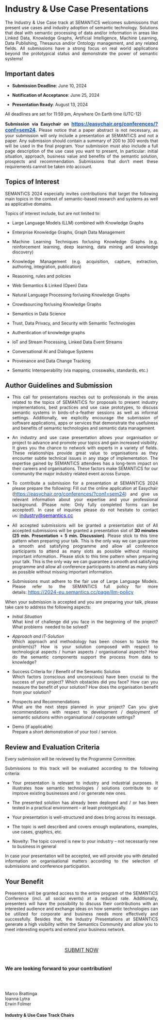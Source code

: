 <h1>Industry &amp; Use Case Presentations</h1>
<p style="text-align: justify !important;">The Industry &amp; Use Case track at SEMANTiCS welcomes submissions that present use cases and industry adoption of semantic technology. Solutions that deal with semantic processing of data and/or information in areas like Linked Data, Knowledge Graphs, Artificial Intelligence, Machine Learning, Data Publishing, Thesaurus and/or Ontology management, and any related fields. All submissions have a strong focus on real world applications beyond the prototypical status and demonstrate the power of semantic systems!</p>
<h2>Important dates</h2>
<ul>
    <li>
        <p style="text-align: justify !important;"><strong>Submission Deadline</strong>: June 10, 2024</p>
    </li>
    <li>
        <p style="text-align: justify !important;"><strong>Notification of Acceptance</strong>: June 25, 2024</p>
    </li>
    <li>
        <p style="text-align: justify !important;"><strong>Presentation Ready</strong>: August 13, 2024</p>
    </li>
</ul>
<p style="text-align: justify !important;">All deadlines are set for 11:59 pm, Anywhere On Earth time (UTC-12)</p>
<p style="text-align: justify !important;"><strong>Submission via Easychair on&nbsp;</strong><a href="https://easychair.org/conferences/?conf=sem24"><strong><u><span style="color:#1155cc;font-size:12pt;">https://easychair.org/conferences/?conf=sem24</u></strong></a><strong>.&nbsp;</strong>Please notice that a paper abstract is not necessary, as your submission will only include a presentation at SEMANTiCS and not a paper. Any submission should contain a summary of 200 to 300 words that will be used in the final program. Your submission must also include a full page description of the use case you want to present, In particular: initial situation, approach, business value and benefits of the semantic solution, prospects and recommendation. Submissions that don&rsquo;t meet these requirements cannot be taken into account.</p>
<h2>Topics of Interest</h2>
<p style="text-align: justify !important;">SEMANTiCS 2024 especially invites contributions that target the following main topics in the context of semantic-based research and systems as well as applicative domains.</p>
<p style="text-align: justify !important;">Topics of interest include, but are not limited to:</p>
<ul>
    <li>
        <p style="text-align: justify !important;">Large Language Models (LLM) combined with Knowledge Graphs</p>
    </li>
    <li>
        <p style="text-align: justify !important;">Enterprise Knowledge Graphs, Graph Data Management</p>
    </li>
    <li>
        <p style="text-align: justify !important;">Machine Learning Techniques for/using Knowledge Graphs (e.g. reinforcement learning, deep learning, data mining and knowledge discovery)</p>
    </li>
    <li>
        <p style="text-align: justify !important;">Knowledge Management (e.g. acquisition, capture, extraction, authoring, integration, publication)</p>
    </li>
    <li>
        <p style="text-align: justify !important;">Reasoning, rules and policies</p>
    </li>
    <li>
        <p style="text-align: justify !important;">Web Semantics &amp; Linked (Open) Data</p>
    </li>
    <li>
        <p style="text-align: justify !important;">Natural Language Processing for/using Knowledge Graphs</p>
    </li>
    <li>
        <p style="text-align: justify !important;">Crowdsourcing for/using Knowledge Graphs</p>
    </li>
    <li>
        <p style="text-align: justify !important;">Semantics in Data Science</p>
    </li>
    <li>
        <p style="text-align: justify !important;">Trust, Data Privacy, and Security with Semantic Technologies</p>
    </li>
    <li>
        <p style="text-align: justify !important;">Authentication of knowledge graphs</p>
    </li>
    <li>
        <p style="text-align: justify !important;">IoT and Stream Processing, Linked Data Event Streams</p>
    </li>
    <li>
        <p style="text-align: justify !important;">Conversational AI and Dialogue Systems</p>
    </li>
    <li>
        <p style="text-align: justify !important;">Provenance and Data Change Tracking</p>
    </li>
    <li>
        <p style="text-align: justify !important;">Semantic Interoperability (via mapping, crosswalks, standards, etc.)</p>
    </li>
</ul>
<h2>Author Guidelines and Submission</h2>
<ul>
    <li>
        <p style="text-align: justify !important;">This call for presentations reaches out to professionals in the areas related to the topics of SEMANTiCS for proposals to present industry implementations, best practices and use case prototypes, to discuss semantic systems in birds-of-a-feather sessions as well as informal settings. Additionally, we explicitly encourage the submission of software applications, apps or services that demonstrate the usefulness and benefits of semantic technologies and semantic data management.</p>
    </li>
    <li>
        <p style="text-align: justify !important;">An industry and use case presentation allows your organisation or project to advance and promote your topics and gain increased visibility. It gives you the chance to network with experts in a variety of fields. These relationships provide great value to organisations as they encounter subtle technical issues in any stage of implementation. The expertise gained by SEMANTiCS attendees has a long-term impact on their careers and organisations. These factors make SEMANTiCS for our community the major industry related event across Europe.</p>
    </li>
    <li>
        <p style="text-align: justify !important;">To contribute a submission for a presentation at SEMANTiCS 2024 please prepare the following: Fill out the online application at Easychair (<a href="https://easychair.org/conferences/?conf=sem24"><u><span style="color:#1155cc;font-size:12pt;">https://easychair.org/conferences/?conf=sem24</u></a>) and give us relevant information about your expertise and your professional background. (Please note: Only fully completed forms can be accepted!). In case of inquiries please do not hesitate to contact us:&nbsp;<a href="mailto:industry@semantics.cc"><u><span style="color:#0000ff;font-size:12pt;">industry@semantics.cc</u></a></p>
    </li>
    <li>
        <p style="text-align: justify !important;">All accepted submissions will be granted a presentation slot of All accepted submissions will be granted a presentation slot of&nbsp;<strong>30 minutes (25 min. Presentation + 5 min. Discussion)</strong>. Please stick to this time pattern when preparing your talk. This is the only way we can guarantee a smooth and satisfying programme and allow all conference participants to attend as many slots as possible without missing important information.. Please stick to this time pattern when preparing your talk. This is the only way we can guarantee a smooth and satisfying programme and allow all conference participants to attend as many slots as possible without missing important information.</p>
    </li>
    <li>
        <p style="text-align: justify !important;">Submissions must adhere to the fair use of Large Language Models. Please refer to the SEMANTiCS full policy for more details:&nbsp;<a href="https://2024-eu.semantics.cc/page/llm-policy"><u><span style="color:#1155cc;font-size:12pt;">https://2024-eu.semantics.cc/page/llm-policy</u></a></p>
    </li>
</ul>
<p style="text-align: justify !important;">When your submission is accepted and you are preparing your talk, please take care to address the following aspects:</p>
<ul>
    <li>
        <p style="text-align: justify !important;"><em>Initial Situation</em><br>What kind of challenge did you face in the beginning of the project? What problems &nbsp;needed to be solved?</p>
    </li>
    <li>
        <p style="text-align: justify !important;"><em>Approach and IT-Solution</em><em><br></em>Which approach and methodology has been chosen to tackle the problem(s)? How is your solution composed with respect to technological aspects / human aspects / organisational aspects? How do the semantic components support the process from data to knowledge?</p>
    </li>
    <li>
        <p style="text-align: justify !important;">Success Criteria for / Benefit of the Semantic Solution<br>Which factors (conscious and unconscious) have been crucial to the success of your project? Which obstacles did you face? How can you measure the benefit of your solution? How does the organisation benefit from your solution?</p>
    </li>   
    <li>
    <p style="text-align: justify !important;">Prospects and Recommendations<br>What are the next steps planned in your project? Can you give recommendations with respect to development / deployment of semantic solutions within organisational / corporate settings?</p></li>
    <li>
        <p style="text-align: justify !important;">Demo (if applicable)<br>Prepare a short demonstration of your tool / service.</p>
    </li>
</ul>
<h2>Review and Evaluation Criteria</h2>
<p style="text-align: justify !important;">Every submission will be reviewed by the Programme Committee.</p>
<p style="text-align: justify !important;">Submissions to this track will be evaluated according to the following criteria:</p>
<ul>
    <li>
        <p style="text-align: justify !important;">Your presentation is relevant to industry and industrial purposes. It illustrates how semantic technologies / solutions contribute to or improve existing businesses and / or generate new ones.</p>
    </li>
    <li>
        <p style="text-align: justify !important;">The presented solution has already been deployed and / or has been tested in a practical environment &ndash; at least prototypically.</p>
    </li>
    <li>
        <p style="text-align: justify !important;">Your presentation is well-structured and does bring across its message.</p>
    </li>
    <li>
        <p style="text-align: justify !important;">The topic is well described and covers enough explanations, examples, use cases, graphics, etc.</p>
    </li>
    <li>
        <p style="text-align: justify !important;">Novelty: The topic covered is new to your industry &ndash; not necessarily new to business in general</p>
    </li>
</ul>
<p style="text-align: justify !important;">In case your presentation will be accepted, we will provide you with detailed information on organisational matters according to the selection of submissions and conference participation.</p>
<h2>Your Benefit</h2>
<p style="text-align: justify !important;">Presenters will be granted access to the entire program of the SEMANTiCS Conference (incl. all social events) at a reduced rate. Additionally, presenters will have the possibility to discuss their contributions with an interested audience and exchange ideas on how semantic technologies can be utilized for corporate and business needs more effectively and successfully. Besides that, the Industry Presentations at SEMANTiCS generate a high visibility within the Semantics Community and allow you to meet interesting experts and extend your business network.</p>
<div class="row">
    <div class="col mx-auto">
        <div style="text-align: center; margin-top: 50px;"><a href="https://easychair.org/conferences/?conf=sem24" type="button" class="btn btn-primary" style="font-size: 1.2em;">SUBMIT NOW</a></div>
    </div>
</div>
<br>
<h3>We are looking forward to your contribution!</h3>
<br>
<p style="text-align: justify !important;">
    <br>Marco Brattinga<br>Ioanna Lytra<br>Erwin Folmer</p>
<h4>Industry &amp; Use Case Track Chairs</h4>
